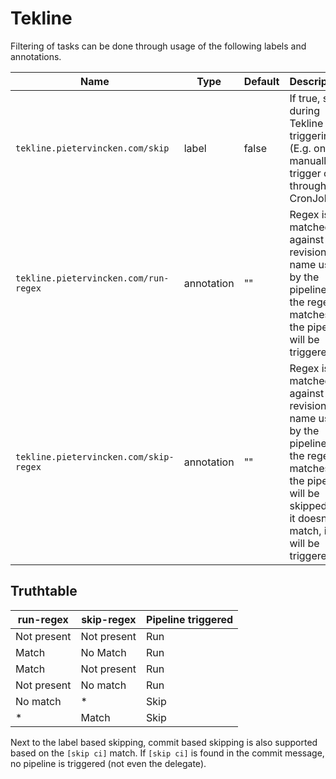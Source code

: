 # Tekline

Filtering of tasks can be done through usage of the following labels and annotations.

| Name | Type | Default | Description |
|------|------|---------|-------------|
|`tekline.pietervincken.com/skip`|label|false|If true, skip during Tekline triggering (E.g. only manually trigger or through CronJob).|
|`tekline.pietervincken.com/run-regex`|annotation|""|Regex is matched against the revision name used by the pipeline. If the regex matches, the pipeline will be triggered|
|`tekline.pietervincken.com/skip-regex`|annotation|""|Regex is matched against the revision name used by the pipeline. If the regex matches, the pipeline will be skipped. If it doesn't match, it will be triggered|

## Truthtable
| run-regex  | skip-regex  | Pipeline triggered |
|---|---|---|
| Not present | Not present | Run  |
| Match | No Match | Run |
| Match | Not present | Run |
| Not present | No match  | Run |
| No match  | *  | Skip |
| *  | Match | Skip |

Next to the label based skipping, commit based skipping is also supported based on the `[skip ci]` match.
If `[skip ci]` is found in the commit message, no pipeline is triggered (not even the delegate).
